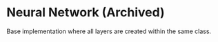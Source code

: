 # Neural Network (Archived)

Base implementation where all layers are created within the same class.
